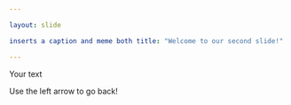 ```yaml
---

layout: slide

inserts a caption and meme both title: "Welcome to our second slide!"

---
```


Your text

Use the left arrow to go back!
